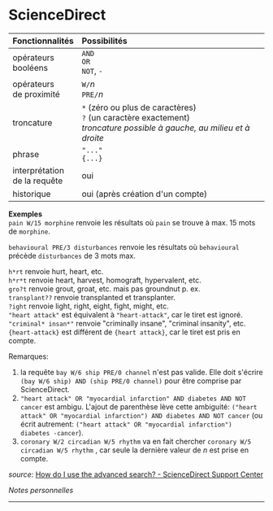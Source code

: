 # ScienceDirect

| Fonctionnalités | Possibilités |
| :-------- | :---- |
| opérateurs<br/>booléens | `AND`<br/>`OR`<br/>`NOT`, `-` |
| opérateurs<br/>de proximité | `W/`*n*<br/>`PRE/`*n* |
| troncature | `*` (zéro ou plus de caractères)<br/>`?` (un caractère exactement) <br/>*troncature possible à gauche, au milieu et à droite* |
| phrase | `"..."`<br/>`{...}` |
| interprétation<br/>de la requête | oui |
| historique | oui (après création d'un compte) |

**Exemples**   
`pain W/15 morphine` renvoie les résultats où `pain` se trouve à max. 15 mots de `morphine`.   

`behavioural PRE/3 disturbances` renvoie les résultats où `behavioural` précède `disturbances` de 3 mots max.   

`h*rt` renvoie hurt, heart, etc.   
`h*r*t` renvoie heart, harvest, homograft, hypervalent, etc.   
`gro?t` renvoie grout, groat, etc. mais pas groundnut p. ex.   
`transplant??` renvoie transplanted et transplanter.   
`?ight` renvoie light, right, eight, fight, might, etc.   
`"heart attack"` est équivalent à `"heart-attack"`, car le tiret est ignoré.   
`"criminal* insan*"` renvoie "criminally insane", "criminal insanity", etc.   
`{heart-attack}` est différent de `{heart attack}`, car le tiret est pris en compte.   

Remarques:   
1. la requête `bay W/6 ship PRE/0 channel` n'est pas valide. Elle doit s'écrire `(bay W/6 ship) AND (ship PRE/0 channel)` pour être comprise par ScienceDirect.   
2. `"heart attack" OR "myocardial infarction" AND diabetes AND NOT cancer` est ambigu. L'ajout de parenthèse lève cette ambiguité: `("heart attack" OR "myocardial infarction") AND diabetes AND NOT cancer` (ou écrit autrement: `("heart attack" OR "myocardial infarction") diabetes -cancer`).
3. `coronary W/2 circadian W/5 rhythm` va en fait chercher `coronary W/5 circadian W/5 rhythm` , car seule la dernière valeur de *n* est prise en compte.   

*source*: [How do I use the advanced search? - ScienceDirect Support Center](https://service.elsevier.com/app/answers/detail/a_id/25974/supporthub/sciencedirect/)

*Notes personnelles*

---
